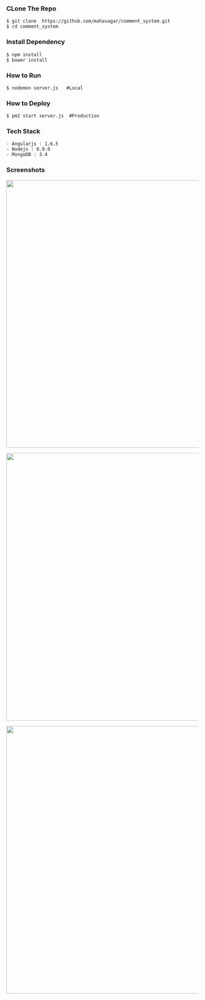 ### CLone The Repo
    $ git clone  https://github.com/mahasagar/comment_system.git
    $ cd comment_system

### Install Dependency
    $ npm install
    $ bower install

### How to Run
    $ nodemon server.js   #Local

### How to Deploy
    $ pm2 start server.js  #Production

### Tech Stack
    - Angularjs : 1.6.5
    - Nodejs : 8.9.0
    - MongoDB : 3.4

### Screenshots

<p align="center">
  <img src="https://res.cloudinary.com/mahasagar/image/upload/v1560480420/comment_system/one_comment.png" width="700"/>
</p>

<p align="center">
  <img src="https://res.cloudinary.com/mahasagar/image/upload/v1560480252/comment_system/one_comment_view.png" width="700"/>
</p>

<p align="center">
  <img src="https://res.cloudinary.com/mahasagar/image/upload/v1560480253/comment_system/two_comments.png" width="700"/>
</p>

